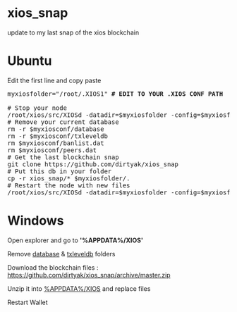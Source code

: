 # xios_snap

update to my last snap of the xios blockchain

# Ubuntu

Edit the first line and copy paste

<pre>myxiosfolder="/root/.XIOS1" <b># EDIT TO YOUR .XIOS CONF PATH</b>

# Stop your node
/root/xios/src/XIOSd -datadir=$myxiosfolder -config=$myxiosfolder/XIOS.conf stop
# Remove your current database
rm -r $myxiosconf/database
rm -r $myxiosconf/txleveldb
rm $myxiosconf/banlist.dat
rm $myxiosconf/peers.dat
# Get the last blockchain snap
git clone https://github.com/dirtyak/xios_snap
# Put this db in your folder
cp -r xios_snap/* $myxiosfolder/.
# Restart the node with new files
/root/xios/src/XIOSd -datadir=$myxiosfolder -config=$myxiosfolder/XIOS.conf -daemon</pre>

# Windows 

Open explorer and go to <b>'%APPDATA%/XIOS'</b>

Remove <u>database</u> & <u>txleveldb</u> folders

Download the blockchain files : https://github.com/dirtyak/xios_snap/archive/master.zip

Unzip it into <u>%APPDATA%/XIOS</u> and replace files

Restart Wallet
